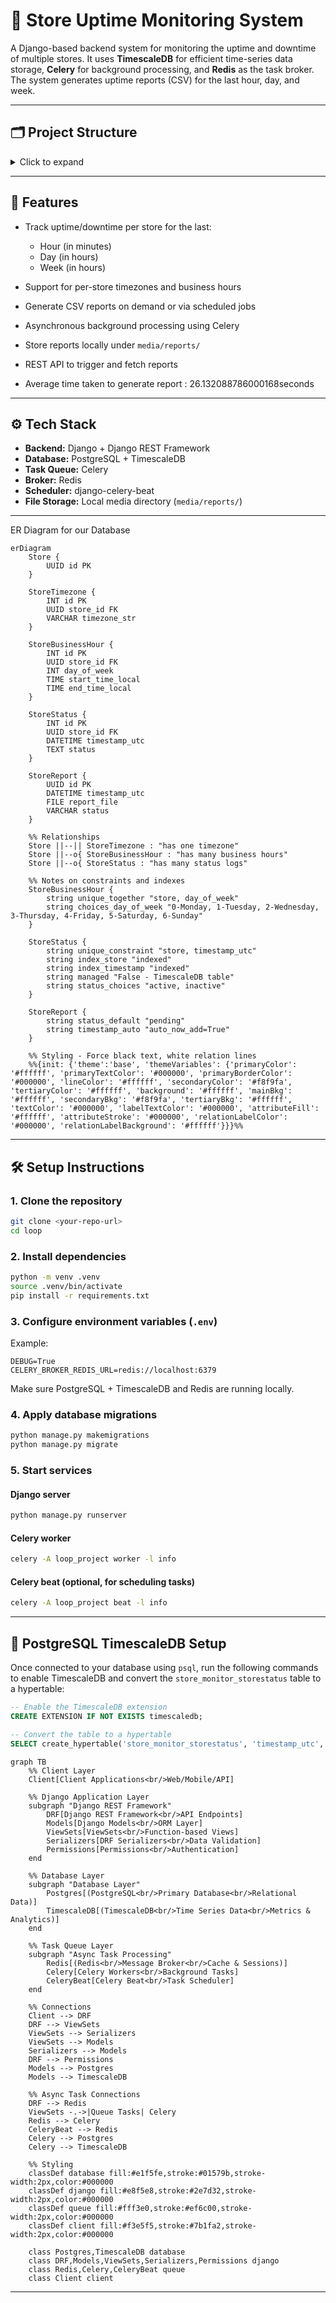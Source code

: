 # 🏪 Store Uptime Monitoring System

A Django-based backend system for monitoring the uptime and downtime of multiple stores. It uses **TimescaleDB** for efficient time-series data storage, **Celery** for background processing, and **Redis** as the task broker. The system generates uptime reports (CSV) for the last hour, day, and week.

---

## 🗂️ Project Structure

<details>
<summary>Click to expand</summary>

```text
loop/
├── loop_project/
│   ├── __init__.py
│   ├── settings.py
│   ├── urls.py
│   └── wsgi.py
│
├── store_monitor/
│   ├── admin.py
│   ├── apps.py
│   ├── models.py
│   ├── serializer.py
│   ├── tasks.py
│   ├── urls.py
│   ├── utils.py
│   ├── views/
│   │   ├── __init__.py
│   │   ├── report.py
│   │   └── test.py
│   └── migrations/
│
├── media/
│   └── reports/
│       └── store_report_<id>.csv
│
├── manage.py
└── README.md
```

</details>

---

## 🚀 Features

* Track uptime/downtime per store for the last:

  * Hour (in minutes)
  * Day (in hours)
  * Week (in hours)
* Support for per-store timezones and business hours
* Generate CSV reports on demand or via scheduled jobs
* Asynchronous background processing using Celery
* Store reports locally under `media/reports/`
* REST API to trigger and fetch reports
* Average time taken to generate report : 26.132088786000168seconds

---

## ⚙️ Tech Stack

* **Backend:** Django + Django REST Framework
* **Database:** PostgreSQL + TimescaleDB
* **Task Queue:** Celery
* **Broker:** Redis
* **Scheduler:** django-celery-beat
* **File Storage:** Local media directory (`media/reports/`)

---
ER Diagram for our Database
```mermaid
erDiagram
    Store {
        UUID id PK
    }
    
    StoreTimezone {
        INT id PK
        UUID store_id FK
        VARCHAR timezone_str
    }
    
    StoreBusinessHour {
        INT id PK
        UUID store_id FK
        INT day_of_week
        TIME start_time_local
        TIME end_time_local
    }
    
    StoreStatus {
        INT id PK
        UUID store_id FK
        DATETIME timestamp_utc
        TEXT status
    }
    
    StoreReport {
        UUID id PK
        DATETIME timestamp_utc
        FILE report_file
        VARCHAR status
    }
    
    %% Relationships
    Store ||--|| StoreTimezone : "has one timezone"
    Store ||--o{ StoreBusinessHour : "has many business hours"
    Store ||--o{ StoreStatus : "has many status logs"
    
    %% Notes on constraints and indexes
    StoreBusinessHour {
        string unique_together "store, day_of_week"
        string choices_day_of_week "0-Monday, 1-Tuesday, 2-Wednesday, 3-Thursday, 4-Friday, 5-Saturday, 6-Sunday"
    }
    
    StoreStatus {
        string unique_constraint "store, timestamp_utc"
        string index_store "indexed"
        string index_timestamp "indexed"
        string managed "False - TimescaleDB table"
        string status_choices "active, inactive"
    }
    
    StoreReport {
        string status_default "pending"
        string timestamp_auto "auto_now_add=True"
    }
    
    %% Styling - Force black text, white relation lines
    %%{init: {'theme':'base', 'themeVariables': {'primaryColor': '#ffffff', 'primaryTextColor': '#000000', 'primaryBorderColor': '#000000', 'lineColor': '#ffffff', 'secondaryColor': '#f8f9fa', 'tertiaryColor': '#ffffff', 'background': '#ffffff', 'mainBkg': '#ffffff', 'secondaryBkg': '#f8f9fa', 'tertiaryBkg': '#ffffff', 'textColor': '#000000', 'labelTextColor': '#000000', 'attributeFill': '#ffffff', 'attributeStroke': '#000000', 'relationLabelColor': '#000000', 'relationLabelBackground': '#ffffff'}}}%%
```
---
## 🛠️ Setup Instructions

### 1. Clone the repository

```bash
git clone <your-repo-url>
cd loop
```

### 2. Install dependencies

```bash
python -m venv .venv
source .venv/bin/activate
pip install -r requirements.txt
```

### 3. Configure environment variables (`.env`)

Example:

```env
DEBUG=True
CELERY_BROKER_REDIS_URL=redis://localhost:6379
```

Make sure PostgreSQL + TimescaleDB and Redis are running locally.

### 4. Apply database migrations

```bash
python manage.py makemigrations
python manage.py migrate
```

### 5. Start services

#### Django server

```bash
python manage.py runserver
```

#### Celery worker

```bash
celery -A loop_project worker -l info
```

#### Celery beat (optional, for scheduling tasks)

```bash
celery -A loop_project beat -l info
```

---

## 🔹 PostgreSQL TimescaleDB Setup

Once connected to your database using `psql`, run the following commands to enable TimescaleDB and convert the `store_monitor_storestatus` table to a hypertable:

```sql
-- Enable the TimescaleDB extension
CREATE EXTENSION IF NOT EXISTS timescaledb;

-- Convert the table to a hypertable
SELECT create_hypertable('store_monitor_storestatus', 'timestamp_utc', if_not_exists => TRUE);
```
```mermaid
graph TB
    %% Client Layer
    Client[Client Applications<br/>Web/Mobile/API]
    
    %% Django Application Layer
    subgraph "Django REST Framework"
        DRF[Django REST Framework<br/>API Endpoints]
        Models[Django Models<br/>ORM Layer]
        ViewSets[ViewSets<br/>Function-based Views]
        Serializers[DRF Serializers<br/>Data Validation]
        Permissions[Permissions<br/>Authentication]
    end
    
    %% Database Layer
    subgraph "Database Layer"
        Postgres[(PostgreSQL<br/>Primary Database<br/>Relational Data)]
        TimescaleDB[(TimescaleDB<br/>Time Series Data<br/>Metrics & Analytics)]
    end
    
    %% Task Queue Layer
    subgraph "Async Task Processing"
        Redis[(Redis<br/>Message Broker<br/>Cache & Sessions)]
        Celery[Celery Workers<br/>Background Tasks]
        CeleryBeat[Celery Beat<br/>Task Scheduler]
    end
    
    %% Connections
    Client --> DRF
    DRF --> ViewSets
    ViewSets --> Serializers
    ViewSets --> Models
    Serializers --> Models
    DRF --> Permissions
    Models --> Postgres
    Models --> TimescaleDB
    
    %% Async Task Connections
    DRF --> Redis
    ViewSets -.->|Queue Tasks| Celery
    Redis --> Celery
    CeleryBeat --> Redis
    Celery --> Postgres
    Celery --> TimescaleDB
    
    %% Styling
    classDef database fill:#e1f5fe,stroke:#01579b,stroke-width:2px,color:#000000
    classDef django fill:#e8f5e8,stroke:#2e7d32,stroke-width:2px,color:#000000
    classDef queue fill:#fff3e0,stroke:#ef6c00,stroke-width:2px,color:#000000
    classDef client fill:#f3e5f5,stroke:#7b1fa2,stroke-width:2px,color:#000000
    
    class Postgres,TimescaleDB database
    class DRF,Models,ViewSets,Serializers,Permissions django
    class Redis,Celery,CeleryBeat queue
    class Client client
```
---

